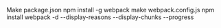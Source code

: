 Make package.json
npm install -g webpack
make webpack.config.js
npm install
webpack -d --display-reasons --display-chunks --progress

